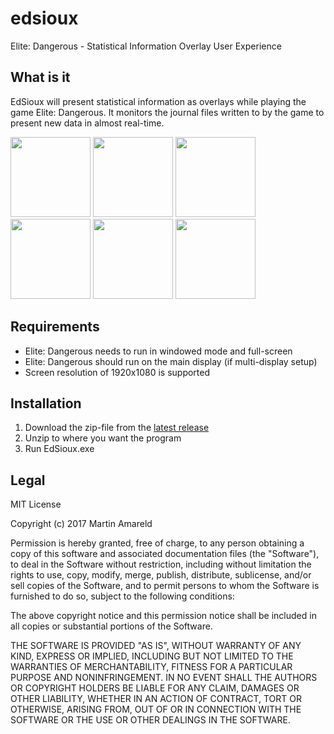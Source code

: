 # edsioux
Elite: Dangerous - Statistical Information Overlay User Experience

## What is it

EdSioux will present statistical information as overlays while playing the game Elite: Dangerous. It monitors the journal files written to by the game to present new data in almost real-time.

<img src="https://github.com/mbedatpro/edsioux/raw/master/Images/online.png" width="128"> <img src="https://github.com/mbedatpro/edsioux/raw/master/Images/start-jump.png" width="128"> <img src="https://github.com/mbedatpro/edsioux/raw/master/Images/fsd-jump.png" width="128"> <img src="https://github.com/mbedatpro/edsioux/raw/master/Images/supercruise-exit.png" width="128"> <img src="https://github.com/mbedatpro/edsioux/raw/master/Images/docking-granted.png" width="128"> <img src="https://github.com/mbedatpro/edsioux/raw/master/Images/docked.png" width="128">

## Requirements

* Elite: Dangerous needs to run in windowed mode and full-screen
* Elite: Dangerous should run on the main display (if multi-display setup)
* Screen resolution of 1920x1080 is supported

## Installation

1. Download the zip-file from the [latest release](https://github.com/mbedatpro/edsioux/releases/latest)
2. Unzip to where you want the program
3. Run EdSioux.exe

## Legal

MIT License

Copyright (c) 2017 Martin Amareld

Permission is hereby granted, free of charge, to any person obtaining a copy
of this software and associated documentation files (the "Software"), to deal
in the Software without restriction, including without limitation the rights
to use, copy, modify, merge, publish, distribute, sublicense, and/or sell
copies of the Software, and to permit persons to whom the Software is
furnished to do so, subject to the following conditions:

The above copyright notice and this permission notice shall be included in all
copies or substantial portions of the Software.

THE SOFTWARE IS PROVIDED "AS IS", WITHOUT WARRANTY OF ANY KIND, EXPRESS OR
IMPLIED, INCLUDING BUT NOT LIMITED TO THE WARRANTIES OF MERCHANTABILITY,
FITNESS FOR A PARTICULAR PURPOSE AND NONINFRINGEMENT. IN NO EVENT SHALL THE
AUTHORS OR COPYRIGHT HOLDERS BE LIABLE FOR ANY CLAIM, DAMAGES OR OTHER
LIABILITY, WHETHER IN AN ACTION OF CONTRACT, TORT OR OTHERWISE, ARISING FROM,
OUT OF OR IN CONNECTION WITH THE SOFTWARE OR THE USE OR OTHER DEALINGS IN THE
SOFTWARE.
